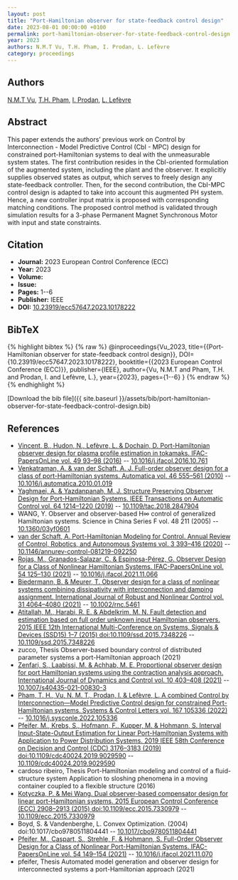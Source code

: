 ```yaml
---
layout: post
title: "Port-Hamiltonian observer for state-feedback control design"
date: 2023-08-01 00:00:00 +0100
permalink: port-hamiltonian-observer-for-state-feedback-control-design
year: 2023
authors: N.M.T Vu, T.H. Pham, I. Prodan, L. Lefèvre
category: proceedings
---
```

 
## Authors
[N.M.T Vu](authors/ngoc-minh-trang-vu), [T.H. Pham](authors/thanh-hung-pham), [I. Prodan](authors/ionela-prodan), [L. Lefèvre](authors/laurent-lefevre)
 
## Abstract
This paper extends the authors’ previous work on Control by Interconnection - Model Predictive Control (CbI - MPC) design for constrained port-Hamiltonian systems to deal with the unmeasurable system states. The first contribution resides in the CbI-oriented formulation of the augmented system, including the plant and the observer. It explicitly supplies observed states as output, which serves to freely design any state-feedback controller. Then, for the second contribution, the CbI-MPC control design is adapted to take into account this augmented PH system. Hence, a new controller input matrix is proposed with corresponding matching conditions. The proposed control method is validated through simulation results for a 3-phase Permanent Magnet Synchronous Motor with input and state constraints.
 
## Citation
- **Journal:** 2023 European Control Conference (ECC)
- **Year:** 2023
- **Volume:** 
- **Issue:** 
- **Pages:** 1--6
- **Publisher:** IEEE
- **DOI:** [10.23919/ecc57647.2023.10178222](https://doi.org/10.23919/ecc57647.2023.10178222)
 
## BibTeX
{% highlight bibtex %}
{% raw %}
@inproceedings{Vu_2023,
  title={{Port-Hamiltonian observer for state-feedback control design}},
  DOI={10.23919/ecc57647.2023.10178222},
  booktitle={{2023 European Control Conference (ECC)}},
  publisher={IEEE},
  author={Vu, N.M.T and Pham, T.H. and Prodan, I. and Lefèvre, L.},
  year={2023},
  pages={1--6}
}
{% endraw %}
{% endhighlight %}
 
[Download the bib file]({{ site.baseurl }}/assets/bib/port-hamiltonian-observer-for-state-feedback-control-design.bib)
 
## References
- [Vincent, B., Hudon, N., Lefèvre, L. & Dochain, D. Port-Hamiltonian observer design for plasma profile estimation in tokamaks. IFAC-PapersOnLine vol. 49 93–98 (2016)](port-hamiltonian-observer-design-for-plasma-profile-estimation-in-tokamaks) -- [10.1016/j.ifacol.2016.10.761](https://doi.org/10.1016/j.ifacol.2016.10.761)
- [Venkatraman, A. & van der Schaft, A. J. Full-order observer design for a class of port-Hamiltonian systems. Automatica vol. 46 555–561 (2010)](full-order-observer-design-for-a-class-of-port-hamiltonian-systems) -- [10.1016/j.automatica.2010.01.019](https://doi.org/10.1016/j.automatica.2010.01.019)
- [Yaghmaei, A. & Yazdanpanah, M. J. Structure Preserving Observer Design for Port-Hamiltonian Systems. IEEE Transactions on Automatic Control vol. 64 1214–1220 (2019)](structure-preserving-observer-design-for-port-hamiltonian-systems) -- [10.1109/tac.2018.2847904](https://doi.org/10.1109/tac.2018.2847904)
- WANG, Y. Observer and observer-based H∞ control of generalized Hamiltonian systems. Science in China Series F vol. 48 211 (2005) -- [10.1360/03yf0601](https://doi.org/10.1360/03yf0601)
- [van der Schaft, A. Port-Hamiltonian Modeling for Control. Annual Review of Control, Robotics, and Autonomous Systems vol. 3 393–416 (2020)](port-hamiltonian-modeling-for-control) -- [10.1146/annurev-control-081219-092250](https://doi.org/10.1146/annurev-control-081219-092250)
- [Rojas, M., Granados-Salazar, C. & Espinosa-Pérez, G. Observer Design for a Class of Nonlinear Hamiltonian Systems. IFAC-PapersOnLine vol. 54 125–130 (2021)](observer-design-for-a-class-of-nonlinear-hamiltonian-systems) -- [10.1016/j.ifacol.2021.11.066](https://doi.org/10.1016/j.ifacol.2021.11.066)
- [Biedermann, B. & Meurer, T. Observer design for a class of nonlinear systems combining dissipativity with interconnection and damping assignment. International Journal of Robust and Nonlinear Control vol. 31 4064–4080 (2021)](observer-design-for-a-class-of-nonlinear-systems-combining-dissipativity-with-interconnection-and-damping-assignment) -- [10.1002/rnc.5461](https://doi.org/10.1002/rnc.5461)
- [Atitallah, M., Harabi, R. E. & Abdelkrim, M. N. Fault detection and estimation based on full order unknown input Hamiltonian observers. 2015 IEEE 12th International Multi-Conference on Systems, Signals &amp; Devices (SSD15) 1–7 (2015) doi:10.1109/ssd.2015.7348226](fault-detection-and-estimation-based-on-full-order-unknown-input-hamiltonian-observers) -- [10.1109/ssd.2015.7348226](https://doi.org/10.1109/ssd.2015.7348226)
- zucco, Thesis Observer-based boundary control of distributed parameter systems a port-Hamiltonian approach (2021)
- [Zenfari, S., Laabissi, M. & Achhab, M. E. Proportional observer design for port Hamiltonian systems using the contraction analysis approach. International Journal of Dynamics and Control vol. 10 403–408 (2021)](proportional-observer-design-for-port-hamiltonian-systems-using-the-contraction-analysis-approach) -- [10.1007/s40435-021-00830-3](https://doi.org/10.1007/s40435-021-00830-3)
- [Pham, T. H., Vu, N. M. T., Prodan, I. & Lefèvre, L. A combined Control by Interconnection—Model Predictive Control design for constrained Port-Hamiltonian systems. Systems &amp; Control Letters vol. 167 105336 (2022)](a-combined-control-by-interconnection-model-predictive-control-design-for-constrained-port-hamiltonian-systems) -- [10.1016/j.sysconle.2022.105336](https://doi.org/10.1016/j.sysconle.2022.105336)
- [Pfeifer, M., Krebs, S., Hofmann, F., Kupper, M. & Hohmann, S. Interval Input-State-Output Estimation for Linear Port-Hamiltonian Systems with Application to Power Distribution Systems. 2019 IEEE 58th Conference on Decision and Control (CDC) 3176–3183 (2019) doi:10.1109/cdc40024.2019.9029590](interval-input-state-output-estimation-for-linear-port-hamiltonian-systems-with-application-to-power-distribution-systems) -- [10.1109/cdc40024.2019.9029590](https://doi.org/10.1109/cdc40024.2019.9029590)
- cardoso ribeiro, Thesis Port-Hamiltonian modeling and control of a fluid-structure system Application to sloshing phenomena in a moving container coupled to a flexible structure (2016)
- [Kotyczka, P. & Mei Wang. Dual observer-based compensator design for linear port-Hamiltonian systems. 2015 European Control Conference (ECC) 2908–2913 (2015) doi:10.1109/ecc.2015.7330979](dual-observer-based-compensator-design-for-linear-port-hamiltonian-systems) -- [10.1109/ecc.2015.7330979](https://doi.org/10.1109/ecc.2015.7330979)
- Boyd, S. & Vandenberghe, L. Convex Optimization. (2004) doi:10.1017/cbo9780511804441 -- [10.1017/cbo9780511804441](https://doi.org/10.1017/cbo9780511804441)
- [Pfeifer, M., Caspart, S., Strehle, F. & Hohmann, S. Full-Order Observer Design for a Class of Nonlinear Port-Hamiltonian Systems. IFAC-PapersOnLine vol. 54 149–154 (2021)](full-order-observer-design-for-a-class-of-nonlinear-port-hamiltonian-systems) -- [10.1016/j.ifacol.2021.11.070](https://doi.org/10.1016/j.ifacol.2021.11.070)
- pfeifer, Thesis Automated model generation and observer design for interconnected systems a port-Hamiltonian approach (2021)

